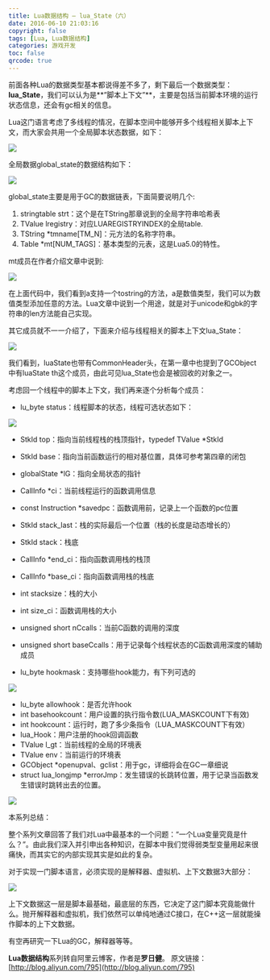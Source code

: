 ```yaml
---
title: Lua数据结构 — lua_State（六）
date: 2016-06-10 21:03:16
copyright: false
tags: [Lua, Lua数据结构]
categories: 游戏开发
toc: false
qrcode: true
---
```


前面各种Lua的数据类型基本都说得差不多了，剩下最后一个数据类型：**lua_State**，我们可以认为是**”脚本上下文”**，主要是包括当前脚本环境的运行状态信息，还会有gc相关的信息。

<!--more-->

Lua这门语言考虑了多线程的情况，在脚本空间中能够开多个线程相关脚本上下文，而大家会共用一个全局脚本状态数据，如下：

![](/images/luaState/lua-state-01.png)

全局数据global_state的数据结构如下：

![](/images/luaState/lua-state-02.png)

global_state主要是用于GC的数据链表，下面简要说明几个:

1. stringtable strt：这个是在TString那章说到的全局字符串哈希表
2. TValue lregistry：对应LUAREGISTRYINDEX的全局table.
3. TString *tmname[TM_N]：元方法的名称字符串。
4. Table *mt[NUM_TAGS]：基本类型的元表，这是Lua5.0的特性。

mt成员在作者介绍文章中说到:

![](/images/luaState/lua-state-03.png)

在上面代码中，我们看到a支持一个tostring的方法，a是数值类型，我们可以为数值类型添加任意的方法。Lua文章中说到一个用途，就是对于unicode和gbk的字符串的len方法能自己实现。

其它成员就不一一介绍了，下面来介绍与线程相关的脚本上下文lua_State：

![](/images/luaState/lua-state-04.png)

我们看到，luaState也带有CommonHeader头，在第一章中也提到了GCObject中有luaState th这个成员，由此可见lua_State也会是被回收的对象之一。

考虑回一个线程中的脚本上下文，我们再来逐个分析每个成员：

- lu_byte status：线程脚本的状态，线程可选状态如下：

![](/images/luaState/lua-state-05.png)

- StkId top：指向当前线程栈的栈顶指针，typedef TValue *StkId
- StkId base：指向当前函数运行的相对基位置，具体可参考第四章的闭包

- globalState *lG：指向全局状态的指针
- CallInfo *ci：当前线程运行的函数调用信息
- const Instruction *savedpc：函数调用前，记录上一个函数的pc位置
- StkId stack_last：栈的实际最后一个位置（栈的长度是动态增长的）
- StkId stack：栈底
- CallInfo *end_ci：指向函数调用栈的栈顶
- CallInfo *base_ci：指向函数调用栈的栈底
- int stacksize：栈的大小
- int size_ci：函数调用栈的大小
- unsigned short nCcalls：当前C函数的调用的深度
- unsigned short baseCcalls：用于记录每个线程状态的C函数调用深度的辅助成员
- lu_byte hookmask：支持哪些hook能力，有下列可选的

![](/images/luaState/lua-state-06.png)

- lu_byte allowhook：是否允许hook
- int basehookcount：用户设置的执行指令数(LUA_MASKCOUNT下有效)
- int hookcount：运行时，跑了多少条指令（LUA_MASKCOUNT下有效）
- lua_Hook：用户注册的hook回调函数
- TValue l_gt：当前线程的全局的环境表
- TValue env：当前运行的环境表
- GCObject *openupval、gclist：用于gc，详细将会在GC一章细说
- struct lua_longjmp *errorJmp：发生错误的长跳转位置，用于记录当函数发生错误时跳转出去的位置。

![](/images/luaState/lua-state-07.png)

本系列总结：

整个系列文章回答了我们对Lua中最基本的一个问题：“一个Lua变量究竟是什么？”。由此我们深入并引申出各种知识，在脚本中我们觉得弱类型变量用起来很痛快，而其实它的内部实现其实是如此的复杂。

对于实现一门脚本语言，必须实现的是解释器、虚拟机、上下文数据3大部分：

![](/images/luaState/lua-state-08.png)

上下文数据这一层是脚本最基础，最底层的东西，它决定了这门脚本究竟能做什么。抛开解释器和虚拟机，我们依然可以单纯地通过C接口，在C++这一层就能操作脚本的上下文数据。

有空再研究一下Lua的GC，解释器等等。

**Lua数据结构**系列转自阿里云博客，作者是**罗日健**。
原文链接：[http://blog.aliyun.com/795](http://blog.aliyun.com/795)

